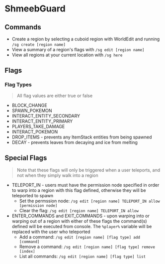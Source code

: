 # ShmeebGuard

## Commands
* Create a region by selecting a cuboid region with WorldEdit and running `/sg create [region name]`
* View a summary of a region's flags with `/sg edit [region name]`
* View all regions at your current location with `/sg here`

## Flags
### Flag Types
> All flag values are either true or false
* BLOCK_CHANGE
* SPAWN_POKEMON
* INTERACT_ENTITY_SECONDARY
* INTERACT_ENTITY_PRIMARY
* PLAYERS_TAKE_DAMAGE
* INTERACT_POKEMON
* DROP_ITEMS - prevents any ItemStack entities from being spawned
* DECAY - prevents leaves from decaying and ice from melting

## Special Flags
> Note that these flags will only be triggered when a user teleports, and not when they simply walk into a region
* TELEPORT_IN - users must have the permission node specified in order to warp into a region with this flag defined, otherwise they will be teleported to spawn
  * Set the permssion node: `/sg edit [region name] TELEPORT_IN allow [permission node]`
  * Clear the flag: `/sg edit [region name] TELEPORT_IN allow`
* ENTER_COMMANDS and EXIT_COMMANDS - upon warping into or warping out of a region with either of these flags the command(s) defined will be executed from console. The `%player%` variable will be replaced with the user who teleported
  * Add a command: `/sg edit [region name] [flag type] add [command]`
  * Remove a command: `/sg edit [region name] [flag type] remove [index]`
  * List all commands: `/sg edit [region name] [flag type] list`
